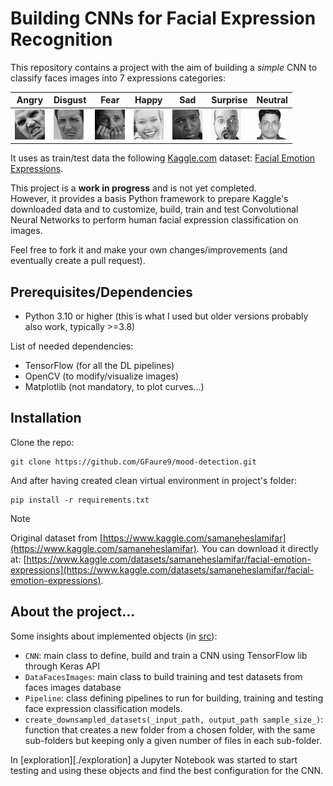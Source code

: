 # Building CNNs for __Facial Expression Recognition__

This repository contains a project with the aim of building a _simple_ CNN to classify faces images
into 7 expressions categories:

| Angry         | Disgust       | Fear          | Happy         | Sad           | Surprise      | Neutral       |
|---------------|---------------|---------------|---------------|---------------|---------------|---------------|
| ![Image 1][1] | ![Image 2][2] | ![Image 3][3] | ![Image 4][4] | ![Image 5][5] | ![Image 6][6] | ![Image 7][7] |

[1]: ./datasets/test/angry/2486.jpg
[2]: ./datasets/test/disgust/7835.jpg
[3]: ./datasets/test/fear/1367.jpg
[4]: ./datasets/test/happy/80.jpg
[5]: ./datasets/test/sad/2418.jpg
[6]: ./datasets/test/surprise/435.jpg
[7]: ./datasets/test/neutral/2761.jpg

It uses as train/test data the following [Kaggle.com](https://www.kaggle.com/) dataset: [Facial Emotion Expressions](https://www.kaggle.com/datasets/samaneheslamifar/facial-emotion-expressions).

This project is a __work in progress__ and is not yet completed.\
However, it provides a basis Python framework to prepare Kaggle's downloaded data and to customize, build, train and 
test Convolutional Neural Networks to perform human facial expression classification on images.

Feel free to fork it and make your own changes/improvements (and eventually create a pull request).


## Prerequisites/Dependencies

- Python 3.10 or higher (this is what I used but older versions probably also work, typically >=3.8)

List of needed dependencies:
- TensorFlow (for all the DL pipelines)
- OpenCV (to modify/visualize images)
- Matplotlib (not mandatory, to plot curves...)


## Installation

Clone the repo:

```commandline
git clone https://github.com/GFaure9/mood-detection.git
```

And after having created clean virtual environment in project's folder:

```commandline
pip install -r requirements.txt
```

> [!NOTE]
> Original dataset from [https://www.kaggle.com/samaneheslamifar](https://www.kaggle.com/samaneheslamifar).
> You can download it directly at: [https://www.kaggle.com/datasets/samaneheslamifar/facial-emotion-expressions](https://www.kaggle.com/datasets/samaneheslamifar/facial-emotion-expressions).


## About the project...

Some insights about implemented objects (in [src](./src)):
- `CNN`: main class to define, build and train a CNN using TensorFlow lib through Keras API
- `DataFacesImages`: main class to build training and test datasets from faces images database
- `Pipeline`: class defining pipelines to run for building, training and testing face expression classification models.
- `create_downsampled_datasets(_input_path, output_path sample_size_)`: function that creates a new folder from a chosen folder, with the same sub-folders but keeping only a given number of files in each sub-folder.

In [exploration][./exploration] a Jupyter Notebook was started to start testing and using these objects and
find the best configuration for the CNN.